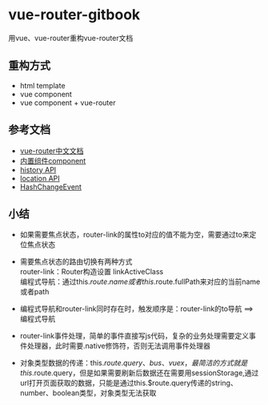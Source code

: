 # vue-router-gitbook
用vue、vue-router重构vue-router文档


## 重构方式
+ html template
+ vue component
+ vue component + vue-router

## 参考文档
+ [vue-router中文文档](https://router.vuejs.org/zh-cn/)
+ [内置组件component](https://cn.vuejs.org/v2/api/#component)
+ [history API](https://developer.mozilla.org/en-US/docs/Web/API/History_API)
+ [location API](https://developer.mozilla.org/en-US/docs/Web/API/Window/location)
+ [HashChangeEvent](https://developer.mozilla.org/en-US/docs/Web/API/HashChangeEvent)

## 小结
+ 如果需要焦点状态，router-link的属性to对应的值不能为空，需要通过to来定位焦点状态  

+ 需要焦点状态的路由切换有两种方式  
router-link：Router构造设置 linkActiveClass  
编程式导航：通过this.$route.name或者this.$route.fullPath来对应的当前name或者path   

+ 编程式导航和router-link同时存在时，触发顺序是：router-link的to导航 ==> 编程式导航  

+ router-link事件处理，简单的事件直接写js代码，复杂的业务处理需要定义事件处理器，此时需要.native修饰符，否则无法调用事件处理器  

+  对象类型数据的传递：this.$route.query、bus 、vuex，最简洁的方式就是this.$route.query，但是如果需要刷新后数据还在需要用sessionStorage,通过url打开页面获取的数据，只能是通过this.$route.query传递的string、number、boolean类型，对象类型无法获取  
 
